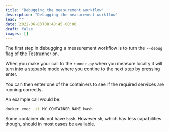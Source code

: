 ```yaml
---
title: "Debugging the measurement workflow"
description: "Debugging the measurement workflow"
lead: ""
date: 2022-06-03T08:48:45+00:00
draft: false
images: []
---
```


The first step in debugging a measurement workflow is to turn the `--debug`
flag of the Testrunner on.

When you make your call to the `runner.py` when you measure locally
it will turn into a stepable mode where you contine to the next step by pressing
enter.

You can then enter one of the containers to see if the required services are
running correctly.

An example call would be:
```bash
docker exec -it MY_CONTAINER_NAME bash
```

Some container do not have `bash`. However `sh`, which has less capabilities though,
should in most cases be available.